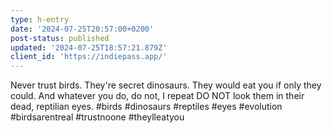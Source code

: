 ```yaml
---
type: h-entry
date: '2024-07-25T20:57:00+0200'
post-status: published
updated: '2024-07-25T18:57:21.879Z'
client_id: 'https://indiepass.app/'
---
```

Never trust birds. They're secret dinosaurs. They would eat you if only they could. And whatever you do, do not, I repeat DO NOT look them in their dead, reptilian eyes. #birds #dinosaurs #reptiles #eyes #evolution #birdsarentreal #trustnoone #theylleatyou 
